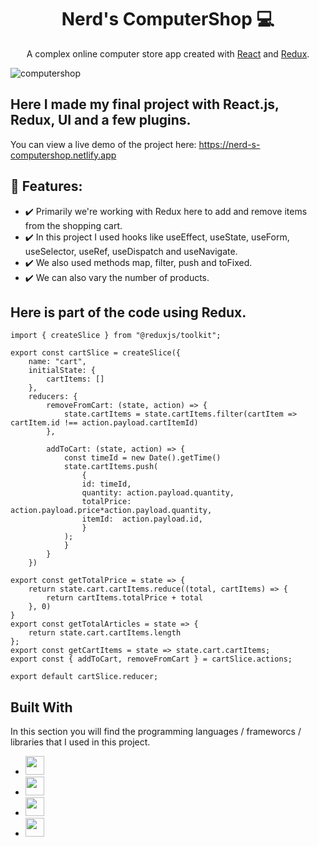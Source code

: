 <h1 align="center">Nerd's ComputerShop 💻</h1>  
<p align="center">
    A complex online computer store app created with <a href="https://reactjs.org/">React</a> and <a href="https://redux.js.org/">Redux</a>.
</p>

![computershop](https://github.com/VampireNoob/Nerd-s-ComputerShop/assets/128150500/f62400ad-5765-4b6f-92bd-1bb471f8c594)



## Here I made my final project with React.js, Redux, UI and a few plugins.

You can view a live demo of the project here: https://nerd-s-computershop.netlify.app

## 🙂 Features:

- ✔️ Primarily we're working with Redux here to add and remove items from the shopping cart.
- ✔️ In this project I used hooks like useEffect, useState, useForm, useSelector, useRef, useDispatch and useNavigate.
- ✔️ We also used methods map, filter, push and toFixed.
- ✔️ We can also vary the number of products.

## Here is part of the code using Redux.
````
import { createSlice } from "@reduxjs/toolkit";

export const cartSlice = createSlice({
    name: "cart",
    initialState: {
        cartItems: []
    },
    reducers: {
        removeFromCart: (state, action) => {
            state.cartItems = state.cartItems.filter(cartItem => cartItem.id !== action.payload.cartItemId)
        },

        addToCart: (state, action) => {
            const timeId = new Date().getTime()
            state.cartItems.push(
                {
                id: timeId,
                quantity: action.payload.quantity,
                totalPrice: action.payload.price*action.payload.quantity,
                itemId:  action.payload.id,
                }
            );
            }
        }
    })

export const getTotalPrice = state => {
    return state.cart.cartItems.reduce((total, cartItems) => {
        return cartItems.totalPrice + total
    }, 0)
}
export const getTotalArticles = state => {
    return state.cart.cartItems.length 
};
export const getCartItems = state => state.cart.cartItems;
export const { addToCart, removeFromCart } = cartSlice.actions;

export default cartSlice.reducer;
````

## Built With

In this section you will find the programming languages ​​/ frameworcs / libraries that I used in this project.

* <img src="https://github.com/VampireNoob/Wedding-Wish-List/assets/128150500/d1885e0d-bc56-480b-b104-b181b8c82cbf" width="30">
* <img src="https://github.com/VampireNoob/Wedding-Wish-List/assets/128150500/c43e4d15-62e4-4254-a673-c4021fd4cf25" width="30">
* <img src="https://github.com/VampireNoob/Wedding-Wish-List/assets/128150500/e8f0b5ca-935a-45d1-b5c0-419f02ee83d4" width="30">
* <img src="https://github.com/VampireNoob/Online-Food/assets/128150500/89651946-9ca7-49d0-833d-2733e9d295eb" width="30">
